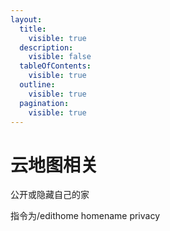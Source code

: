 ```yaml
---
layout:
  title:
    visible: true
  description:
    visible: false
  tableOfContents:
    visible: true
  outline:
    visible: true
  pagination:
    visible: true
---
```


# 云地图相关

公开或隐藏自己的家&#x20;

指令为/edithome homename privacy
